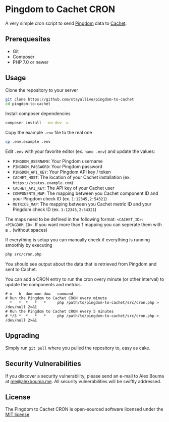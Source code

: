 # Pingdom to Cachet CRON

A very simple cron script to send [Pingdom](https://www.pingdom.com/) data to [Cachet](https://cachethq.io/).


## Prerequesites

* Git
* Composer
* PHP 7.0 or newer

## Usage

Clone the repository to your server

```bash
git clone https://github.com/stayallive/pingdom-to-cachet
cd pingdom-to-cachet
```

Install composer dependencies

```bash
composer install --no-dev -o
```

Copy the example `.env` file to the real one

```bash
cp .env.example .env
```

Edit `.env` with your favorite editor (ex. `nano .env`) and update the values:

* `PINGDOM_USERNAME`: Your Pingdom username
* `PINGDOM_PASSWORD`: Your Pingdom password
* `PINGDOM_API_KEY`: Your Pingdom API key / token
* `CACHET_HOST`: The location of your Cachet installation (ex. `https://status.example.com`)
* `CACHET_API_KEY`: The API key of your Cachet user
* `COMPONENTS_MAP`: The mapping between you Cachet component ID and your Pingdom check ID (ex. `1:12345,2:54321`)
* `METRICS_MAP`: The mapping between you Cachet metric ID and your Pingdom check ID (ex. `1:12345,2:54321`)

The maps need to be defined in the following format: `<CACHET_ID>:<PINGDOM_ID>`.
If you want more than 1 mapping you can seperate them with a `,` (without spaces)

If everything is setup you can manually check if everything is running smoothly by executing

```bash
php src/cron.php
```

You should see output about the data that is retrieved from Pingdom and sent to Cachet.

You can add a CRON entry to run the cron overy minute (or other interval) to update the components and metrics.

```
# m   h  dom mon dow   command
# Run the Pingdom to Cachet CRON every minute
  *   *  *   *   *     php /path/to/pingdom-to-cachet/src/cron.php > /dev/null 2>&1
# Run the Pingdom to Cachet CRON every 5 minutes
# */5 *  *   *   *     php /path/to/pingdom-to-cachet/src/cron.php > /dev/null 2>&1
```


## Upgrading

Simply run `git pull` where you pulled the repository to, easy as cake.


## Security Vulnerabilities

If you discover a security vulnerability, please send an e-mail to Alex Bouma at me@alexbouma.me. All security vulnerabilities will be swiftly addressed.


## License

The Pingdom to Cachet CRON is open-sourced software licensed under the [MIT license](http://opensource.org/licenses/MIT).
